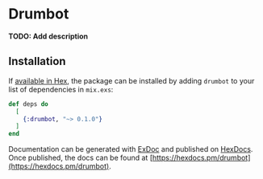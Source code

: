 # Drumbot

**TODO: Add description**

## Installation

If [available in Hex](https://hex.pm/docs/publish), the package can be installed
by adding `drumbot` to your list of dependencies in `mix.exs`:

```elixir
def deps do
  [
    {:drumbot, "~> 0.1.0"}
  ]
end
```

Documentation can be generated with [ExDoc](https://github.com/elixir-lang/ex_doc)
and published on [HexDocs](https://hexdocs.pm). Once published, the docs can
be found at [https://hexdocs.pm/drumbot](https://hexdocs.pm/drumbot).

